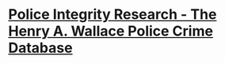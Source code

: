 # [Police Integrity Research - The Henry A. Wallace Police Crime Database](https://policecrime.bgsu.edu/)  

